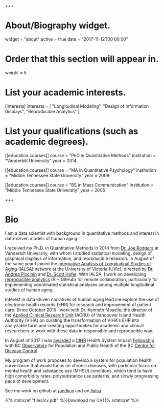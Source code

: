 +++
# About/Biography widget.
widget = "about"
active = true
date = "2017-11-12T00:00:00"

# Order that this section will appear in.
weight = 5

# List your academic interests.
[interests]
  interests = [
    "Longitudinal Modeling",
    "Design of Information Displays",
    "Reproducible Analytics"
  ]

# List your qualifications (such as academic degrees).
[[education.courses]]
  course = "PhD in Quantitative Methods"
  institution = "Vanderbilt University"
  year = 2014

[[education.courses]]
  course = "MA in Quantitative Psychology"
  institution = "Middle Tennessee State University"
  year = 2008

[[education.courses]]
  course = "BS in Mass Communication"
  institution = "Middle Tennessee State University"
  year = 2005
 
+++

# Bio

I am a data scientist with background in quantitative methods and interest in data-driven models of human aging. 

I received my Ph.D. in Quantitative Methods in 2014 from [Dr. Joe Rodgers][rodgers] at Vanderbilt University, with whom I studied statistical modeling, design of graphical displays of information, and reproducible research. In August of the same year I joined the [Integrative Analysis of Longitudinal Studies of Aging][ialsa] (IALSA) network at the University of Victoria (UVic), directed by [Dr. Andrea Piccinin][piccinin] and [Dr. Scott Hofer][hofer]. With IALSA, I work on developing [reproducible analytics][github_ialsa] (R + GitHub) for remote collaboration, particularly for implementing coordinated statistical analyses among multiple longitudinal studies of human aging. 

Interest in data-driven narratives of human aging lead me explore the use of electronic health records (EHR) for research and improvement of patient care. Since October 2015 I work with Dr. Kenneth Moselle, the director of the [Applied Clinical Research Unit][github_acru] (ACRU) of Vancouver Island Health Authority (VIHA) on curating the transformation of VIHA's EHR  into analyzable form and creating opportunities for academic and clinical researchers to work with these data in responsible and reproducible way. 

In August of 2017 I was [awarded][award] a [CIHR](cihr) Health System Impact [Fellowship][fellowship] with BC [Observatory][observatory] for Population and Public Health of the BC [Centre for Disease Control][bccdc].

My program of work proposes to develop a system for population health surveillance that would focus on chronic diseases, with particular focus on mental health and substance use (MHSU) conditions, which tend to have high comorbidity rates, polysubstance use patterns, and slowly progressing pace of development. 

See my work on github at [/andkov][github_andkov] and on [/ialsa][github_ialsa].

{{% staticref "files/cv.pdf" %}}Download my CV{{% /staticref %}}

[github_andkov]:https://github.com/andkov
[rodgers]:https://www.vanderbilt.edu/psychological_sciences/bio/joe-rodgers
[ialsa]:https://www.maelstrom-research.org/mica/network/ialsa
[piccinin]:http://www.uvic.ca/socialsciences/psychology/people/faculty-directory/piccininandrea.php
[hofer]:http://www.uvic.ca/socialsciences/psychology/people/faculty-directory/hoferscott.php
[github_ialsa]:https://github.com/IALSA
[github_acru]:https://github.com/ihacru
[award]:http://www.newswire.ca/news-releases/minister-ginette-petitpas-taylor-announces-a-58-million-investment-in-programs-to-give-health-research-trainees-hands-on-work-experience-649094743.html
[fellowship]:http://www.cihr-irsc.gc.ca/e/50268.html
[observatory]:http://www.bccdc.ca/our-services/programs/bc-observatory-for-pop-public-health
[bccdc]:http://www.bccdc.ca/
[cihr]:http://www.cihr-irsc.gc.ca/